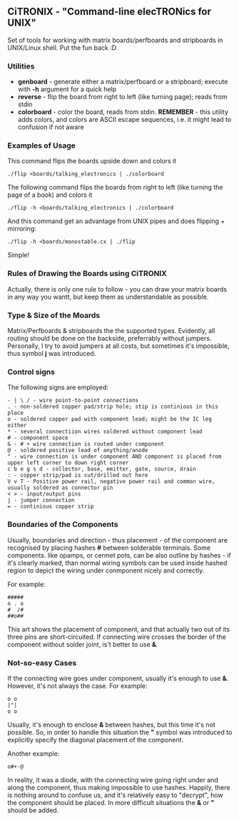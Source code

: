 ## CiTRONIX - "Command-line elecTRONics for UNIX"
Set of tools for working with matrix boards/perfboards and stripboards in UNIX/Linux
shell. Put the fun back :D

### Utilities

- **genboard** - generate either a matrix/perfboard or a stripboard; execute with
**-h** argument for a quick help
- **reverse** - flip the board from right to left (like turning page); reads from
stdin
- **colorboard** - color the board, reads from stdin. **REMEMBER** - this utility
adds colors, and colors are ASCII escape sequences, i.e. it might lead to
confusion if not aware

### Examples of Usage
This command flips the boards upside down and colors it

    ./flip <boards/talking_electronics | ./colorboard

The following command flips the boards from right to left (like turning the page of a book) and colors it

    ./flip -h <boards/talking_electronics | ./colorboard

And this command get an advantage from UNIX pipes and does flipping + mirroring:

    ./flip -h <boards/monostable.cx | ./flip  

Simple!

### Rules of Drawing the Boards using CiTRONIX
Actually, there is only one rule to follow - you can draw your matrix boards in
any way you wantt, but keep them as understandable as possible.

### Type & Size of the Moards
Matrix/Perfboards & stripboards the the supported types. Evidently, all routing
should be done on the backside, preferrably without jumpers. Personally, I try
to avoid jumpers at all costs, but sometimes it's impossible, thus symbol **j**
was introduced.

### Control signs
The following signs are employed:

    - | \ / - wire point-to-point connections
    . - non-soldered copper pad/strip hole; stip is continious in this place
    o - soldered copper pad with component lead; might be the IC leg either
    * - several connectiion wires soldered without component lead
    # - component space
    & - # + wire connection is routed under component
    @ - soldered positive lead of anything/anode
    " - wire connection is under component AND component is placed from upper left corner to down right corner
    c b e g s d - collector, base, emitter, gate, source, drain
    : - copper strip/pad is cut/drilled out here
    V v T - Positive power rail, negative power rail and common wire, usually soldered as connector pin
    < > - input/output pins
    j - jumper connection
    = - continious copper strip

### Boundaries of the Components
Usually, boundaries and direction - thus placement - of the component are recognised by placing
hashes **#** between solderable terminals. Some components. like opamps, or cermet pots, can be
also outline by hashes - if it's clearly marked, than normal wiring symbols can be used inside
hashed region to depict the wiring under conmponent nicely and correctly.

For example:

    #####
    o . o
    #  /#
    ##o##

This art shows the placement of component, and that actually two out of its three pins are short-circuited. If connecting wire crosses the border of the component without solder joint, is't better to use **&**.

### Not-so-easy Cases
If the connecting wire goes under component, usually it's enough to use **&**. However,
it's not always the case. For example:

    o o
    |"|
    o o
 
Usually, it's enough to enclose **&** between hashes, but this time it's not possible.
So, in order to handle this situation the **"** symbol was introduced to explicitly
specify the diagonal placement of the component.

Another example:

    o#+-@

In reality, it was a diode, with the connecting wire going right under and along
the component, thus making impossible to use hashes. Happily, there is nothing
around to confuse us, and it's relatively easy to "decrypt", how the component should
be placed. In more difficult situations the **&** or **"** should be added.
